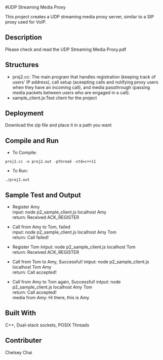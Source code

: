 #UDP Streaming Media Proxy

This project creates a UDP streaming media proxy server, similar to a SIP proxy used for VoIP.
## Description
Please check and read the UDP Streaming Media Proxy.pdf
## Structures
* proj2.cc: The main program that handles registration (keeping track of  users' IP address), call setup (aceepting calls and notifying proxy users when they have an incoming call), and media passthrough (passing media packets between users who are engaged in a call).
* sample_client.js:Test client for the project

## Deployment
Download the zip file and place it in a path you want

## Compile and Run
* To Compile:
```
proj2.cc -o proj2.out -pthread -std=c++11
```
* To Run:
```
./proj2.out
```
## Sample Test and Output
* Register Amy  
  input: node p2_sample_client.js localhost Amy  
  return: Received ACK_REGISTER   

* Call from Amy to Tom, failed  
  input: node p2_sample_client.js localhost Amy Tom  
  return: Call failed!

* Register Tom
  intput: node p2_sample_client.js localhost Tom  
  return: Received ACK_REGISTER  

* Call from Tom to Amy, Successful!
  intput: node p2_sample_client.js localhost Tom Amy  
  return: Call accepted!  
  
* Call from Amy to Tom again, Successful!
  intput: node p2_sample_client.js localhost Amy Tom  
  return: Call accepted!  
          media from Amy: Hi there, this is Amy
## Built With
C++, Dual-stack sockets, POSIX Threads
## Contributer
Chelsey Chai
